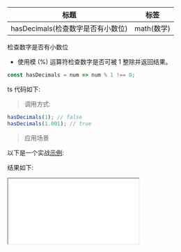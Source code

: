 | 标题                              | 标签       |
| --------------------------------- | ---------- |
| hasDecimals(检查数字是否有小数位) | math(数学) |

检查数字是否有小数位

- 使用模 (%) 运算符检查数字是否可被 1 整除并返回结果。

```js
const hasDecimals = num => num % 1 !== 0;
```

ts 代码如下:

<div class="code-editor" data-url="codes/javascript/ts/has-decimals.ts" data-language="typescript"></div>

> 调用方式:

```js
hasDecimals(1); // false
hasDecimals(1.001); // true
```

> 应用场景

以下是一个实战<a href="codes/javascript/html/has-decimals.html" target="_blank" rel="noopener noreferrer">示例</a>:

<div class="code-editor" data-url="codes/javascript/html/has-decimals.html" data-language="html"></div>

结果如下:

<iframe src="codes/javascript/html/has-decimals.html"></iframe>
